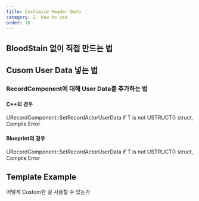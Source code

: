```yaml
---
title: Customize Header Data
category: 2. How to use
order: 10
---
```





## BloodStain 없이 직접 만드는 법

<!-- TODO -  -->
## Cusom User Data 넣는 법

### RecordComponent에 대해 User Data를 추가하는 법
#### C++의 경우
URecordComponent::SetRecordActorUserData<T>
if T is not USTRUCT() struct, Compile Error


#### Blueprint의 경우
URecordComponent::SetRecordActorUserData<T>
if T is not USTRUCT() struct, Compile Error






<!-- TODO Pending에  -->

## Template Example
<!-- TODO - Customize하는 걸 순차적으로 Tutorial 마냥 -->

어떻게 Custom한 걸 사용할 수 있는가